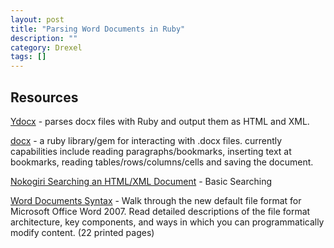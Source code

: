 ```yaml
---
layout: post
title: "Parsing Word Documents in Ruby"
description: ""
category: Drexel
tags: []
---
```


Resources
-----
[Ydocx](https://github.com/zdavatz/ydocx) - parses docx files with Ruby and output them as HTML and XML.

[docx](https://github.com/chrahunt/docx) - a ruby library/gem for interacting with .docx files. currently capabilities include reading paragraphs/bookmarks, inserting text at bookmarks, reading tables/rows/columns/cells and saving the document.

[Nokogiri Searching an HTML/XML Document](http://nokogiri.org/tutorials/searching_a_xml_html_document.html) - Basic Searching

[Word Documents Syntax](http://msdn.microsoft.com/en-us/library/bb266220(v=office.12).aspx) - Walk through the new default file format for Microsoft Office Word 2007. Read detailed descriptions of the file format architecture, key components, and ways in which you can programmatically modify content. (22 printed pages)